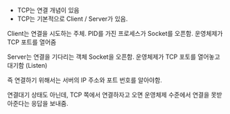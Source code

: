 
* TCP는 연결 개념이 있음
* TCP는 기본적으로 Client / Server가 있음.



Client는 연결을 시도하는 주체.
PID를 가진 프로세스가  Socket를 오픈함. 운영체제가 TCP 포트를 열어줌

Server는 연결을 기다리는 객체
Socket을 오픈함. 운영체제가 TCP 포토를 열어놓고 대기함 (Listen)


즉 연결하기 위해서는 서버의 IP 주소와 포트 번호를 알아야함.

연결대기 상태도 아닌데, TCP 쪽에서 연결하자고 오면 운영체제 수준에서 연결을 못받아준다는 응답을 보내줌.